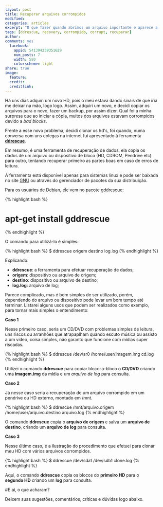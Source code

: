 ```yaml
---
layout: post
title: Recuperar arquivos corrompidos
modified:
categories: articles
excerpt: "O que fazer quando abrimos um arquivo importante e aparece a mensagem de arquivo corrompido?"
tags: [ddrescue, recovery, corrompido, corrupt, recuperar]
author:
comments: yes
  facebook:
    appid: 541394239351629
    num_posts: 7
    width: 580
    colorscheme: light
share: true
image:
  feature:
  credit:
  creditlink:
---
```


Há uns dias adquiri um novo HD, pois o meu estava dando sinais de que iria me
deixar na mão, logo logo. Assim, adquiri um novo, e decidi copiar os arquivos
para o novo, fazer um backup, por assim dizer. Qual foi a minha surpresa que ao
iniciar a cópia, muitos dos arquivos estavam corrompidos devido a *bad blocks*.

Frente a esse novo problema, decidi clonar os hd's, foi quando, numa conversa com uns colegas na internet fui apresentado à
ferramenta [**ddrescue**](http://www.gnu.org/software/ddrescue/manual/ddrescue_manual.html).

Em resumo, é uma ferramenta de recuperação de dados, ela copia os dados de um
arquivo ou dispositivo de bloco (HD, CDROM, Pendrive etc) para outro, tentando
recuperar primeiro as partes boas em caso de erros de leitura.

A ferramenta está disponível apenas para sistemas linux e pode ser baixada no
site [GNU](http://gnu.c3sl.ufpr.br/ftp/ddrescue/) ou através do gerenciador de
pacotes da sua distribuição.

Para os usuários de Debian, ele vem no pacote gddrescue:

{% highlight bash %}
 # apt-get install gddrescue
{% endhighlight %}

O comando para utilizá-lo é simples:

{% highlight bash %}
 $ ddrescue origem destino log.log
{% endhighlight %}

Explicando:

+ **ddrescue**: a ferramenta para efetuar recuperação de dados;
+ **origem**: dispositivo ou arquivo de origem;
+ **destino**: dispositivo ou arquivo de destino;
+ **log.log**: arquivo de log;

Parece complicado, mas é bem simples de ser utilizado, porém, dependendo do
arquivo ou dispositivo pode levar um bom tempo até terminar. Listarei alguns
usos que podem ser realizados como exemplo, para tornar mais simples o
entendimento:

**Caso 1**

Nesse primeiro caso, seria um CD/DVD com problemas simples de leitura, uns
riscos ou arranhões que atrapaplham quando escuto música ou assisto a um vídeo,
coisa simples, não garanto que funcione com mídias super riscadas.

{% highlight bash %}
 $ ddrescue /dev/sr0 /home/user/imagem.img cd.log
{% endhighlight %}

Utilizei o comando **ddrescue** para copiar bloco-a-bloco o **CD/DVD** criando uma
**imagem.img** da mídia e um *arquivo de log* para consulta.

**Caso 2**

Já nesse caso seria a recuperação de um arquivo corrompido em um pendrive ou HD
externo, montado em /mnt.

{% highlight bash %}
 $ ddrescue /mnt/arquivo.origem /home/user/arquivo.destino arquivo.log
{% endhighlight %}

O comando **ddrescue** copia o **arquivo de origem** e salva um **arquivo de
destino**, criando um **arquivo de log** para consulta.

**Caso 3**

Nesse último caso, é a ilustração do procedimento que efetuei para clonar meu HD
com vários arquivos corrompidos.

{% highlight bash %}
 $ ddrescue /dev/sda1 /dev/sdb1 clone.log
{% endhighlight %}

Aqui, o comando **ddrescue** copia os blocos do **primeiro HD** para o **segundo HD**
criando um **log** para consulta.

#E aí, o que acharam?

Deixem suas sugestões, comentários, críticas e dúvidas logo abaixo.
